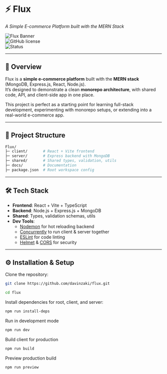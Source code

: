 # ⚡ Flux

_A Simple E-commerce Platform built with the MERN Stack_

![Flux Banner](https://img.shields.io/badge/MERN-Stack-green?logo=mongodb&logoColor=white)  
![GitHub license](https://img.shields.io/badge/license-ISC-blue.svg)  
![Status](https://img.shields.io/badge/status-in%20development-orange)

---

## 🚀 Overview

Flux is a **simple e-commerce platform** built with the **MERN stack** (MongoDB, Express.js, React, Node.js).  
It’s designed to demonstrate a clean **monorepo architecture**, with shared code, API, and client-side app in one place.

This project is perfect as a starting point for learning full-stack development, experimenting with monorepo setups, or extending into a real-world e-commerce app.

---

## 📂 Project Structure
```bash
Flux/
├─ client/       # React + Vite frontend
├─ server/       # Express backend with MongoDB
├─ shared/       # Shared types, validation, utils
├─ docs/         # Documentation
├─ package.json  # Root workspace config
```

---

## 🛠️ Tech Stack

- **Frontend**: React + Vite + TypeScript
- **Backend**: Node.js + Express.js + MongoDB
- **Shared**: Types, validation schemas, utils
- **Dev Tools**:
  - [Nodemon](https://nodemon.io/) for hot reloading backend
  - [Concurrently](https://www.npmjs.com/package/concurrently) to run client & server together
  - [ESLint](https://eslint.org/) for code linting
  - [Helmet](https://www.npmjs.com/package/helmet) & [CORS](https://www.npmjs.com/package/cors) for security

---

## ⚙️ Installation & Setup

Clone the repository:

```bash
git clone https://github.com/davinzaki/flux.git

cd flux
```

Install dependencies for root, client, and server:
```bash
npm run install-deps
```

Run in development mode
```bash
npm run dev
```

Build client for production
```bash
npm run build
```

Preview production build
```bash
npm run preview
```
